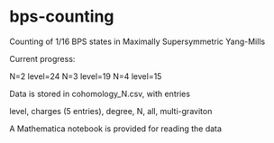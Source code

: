 # bps-counting
Counting of 1/16 BPS states in Maximally Supersymmetric Yang-Mills

Current progress:

N=2 level=24
N=3 level=19
N=4 level=15

Data is stored in cohomology_N.csv, with entries

level, charges (5 entries), degree, N, all, multi-graviton

A Mathematica notebook is provided for reading the data

